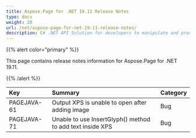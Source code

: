 ```yaml
---
title: Aspose.Page for .NET 19.11 Release Notes
type: docs
weight: 20
url: /net/aspose-page-for-net-19-11-release-notes/
description: C# .NET API Solution for developers to manipulate and process PS, EPS, and XPS files. Release Notes of Aspose.Page API solution for .NET | Release 2019.11
---
```


{{% alert color="primary" %}} 

This page contains release notes information for Aspose.Page for .NET 19.11.

{{% /alert %}} 

|**Key**|**Summary**|**Category**|
| :- | :- | :- |
|PAGEJAVA-61|Output XPS is unable to open after adding image|Bug|
|PAGEJAVA-71|Unable to use InsertGlyph() method to add text inside XPS|Bug|

